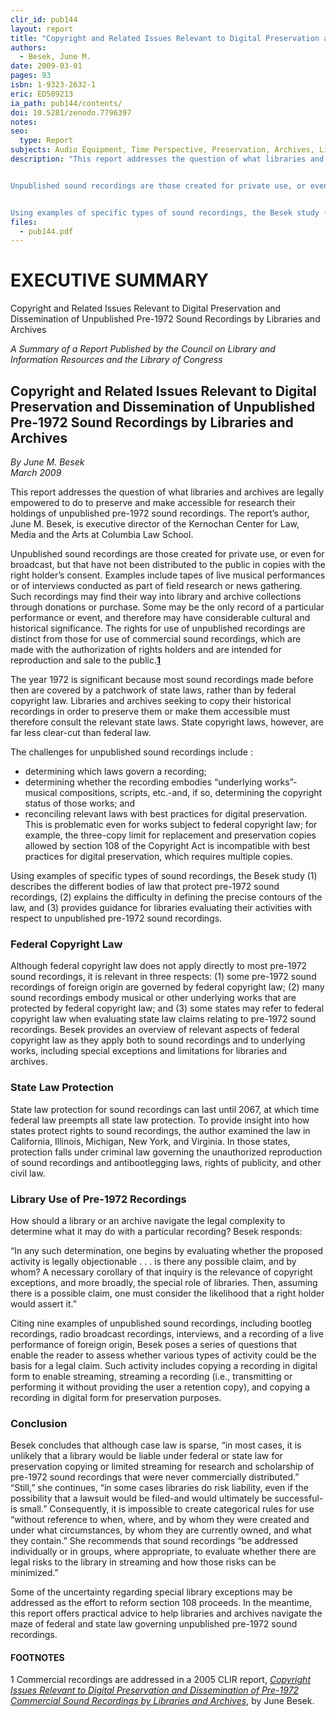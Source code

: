 ```yaml
---
clir_id: pub144
layout: report
title: "Copyright and Related Issues Relevant to Digital Preservation and Dissemination of Unpublished Pre-1972 Sound Recordings by Libraries and Archives"
authors: 
  - Besek, June M.
date: 2009-03-01
pages: 93
isbn: 1-9323-2632-1
eric: ED509213
ia_path: pub144/contents/
doi: 10.5281/zenodo.7796397
notes: 
seo:
  type: Report
subjects: Audio Equipment, Time Perspective, Preservation, Archives, Library Services, Library Materials, Legal Responsibility, Libraries, Copyrights, Ownership, Crime, Laws, Publicity, Media Adaptation
description: "This report addresses the question of what libraries and archives are legally empowered to do to preserve and make accessible for research their holdings of unpublished pre-1972 sound recordings. The report’s author, June M. Besek, is executive director of the Kernochan Center for Law, Media and the Arts at Columbia Law School.


Unpublished sound recordings are those created for private use, or even for broadcast, but that have not been distributed to the public in copies with the right holder’s consent. Examples include tapes of live musical performances or of interviews conducted as part of field research or news gathering. Such recordings may find their way into library and archive collections through donations or purchase. Some may be the only record of a particular performance or event, and therefore may have considerable cultural and historical significance. The rights for use of unpublished recordings are distinct from those for use of commercial sound recordings, which are made with the authorization of rights holders and are intended for reproduction and sale to the public.


Using examples of specific types of sound recordings, the Besek study (1) describes the different bodies of law that protect pre-1972 sound recordings, (2) explains the difficulty in defining the precise contours of the law, and (3) provides guidance for libraries evaluating their activities with respect to unpublished pre-1972 sound recordings."
files:
  - pub144.pdf
---
```


# EXECUTIVE SUMMARY

Copyright and Related Issues Relevant to Digital Preservation and Dissemination of Unpublished Pre-1972 Sound Recordings by Libraries and Archives

_A Summary of a Report Published by the Council on Library and Information Resources and the Library of Congress_

Copyright and Related Issues Relevant to Digital Preservation and Dissemination of Unpublished Pre-1972 Sound Recordings by Libraries and Archives
--------------------------------------------------------------------------------------------------------------------------------------------------

_By June M. Besek  
March 2009_

This report addresses the question of what libraries and archives are legally empowered to do to preserve and make accessible for research their holdings of unpublished pre-1972 sound recordings. The report’s author, June M. Besek, is executive director of the Kernochan Center for Law, Media and the Arts at Columbia Law School.

Unpublished sound recordings are those created for private use, or even for broadcast, but that have not been distributed to the public in copies with the right holder’s consent. Examples include tapes of live musical performances or of interviews conducted as part of field research or news gathering. Such recordings may find their way into library and archive collections through donations or purchase. Some may be the only record of a particular performance or event, and therefore may have considerable cultural and historical significance. The rights for use of unpublished recordings are distinct from those for use of commercial sound recordings, which are made with the authorization of rights holders and are intended for reproduction and sale to the public.[**1**](https://www.clir.org/pubs/reports/pub144/sum144/)

The year 1972 is significant because most sound recordings made before then are covered by a patchwork of state laws, rather than by federal copyright law. Libraries and archives seeking to copy their historical recordings in order to preserve them or make them accessible must therefore consult the relevant state laws. State copyright laws, however, are far less clear-cut than federal law.

The challenges for unpublished sound recordings include :

*   determining which laws govern a recording;
*   determining whether the recording embodies “underlying works”-musical compositions, scripts, etc.-and, if so, determining the copyright status of those works; and
*   reconciling relevant laws with best practices for digital preservation. This is problematic even for works subject to federal copyright law; for example, the three-copy limit for replacement and preservation copies allowed by section 108 of the Copyright Act is incompatible with best practices for digital preservation, which requires multiple copies.

Using examples of specific types of sound recordings, the Besek study (1) describes the different bodies of law that protect pre-1972 sound recordings, (2) explains the difficulty in defining the precise contours of the law, and (3) provides guidance for libraries evaluating their activities with respect to unpublished pre-1972 sound recordings.

### Federal Copyright Law

Although federal copyright law does not apply directly to most pre-1972 sound recordings, it is relevant in three respects: (1) some pre-1972 sound recordings of foreign origin are governed by federal copyright law; (2) many sound recordings embody musical or other underlying works that are protected by federal copyright law; and (3) some states may refer to federal copyright law when evaluating state law claims relating to pre-1972 sound recordings. Besek provides an overview of relevant aspects of federal copyright law as they apply both to sound recordings and to underlying works, including special exceptions and limitations for libraries and archives.

### State Law Protection

State law protection for sound recordings can last until 2067, at which time federal law preempts all state law protection. To provide insight into how states protect rights to sound recordings, the author examined the law in California, Illinois, Michigan, New York, and Virginia. In those states, protection falls under criminal law governing the unauthorized reproduction of sound recordings and antibootlegging laws, rights of publicity, and other civil law.

### Library Use of Pre-1972 Recordings

How should a library or an archive navigate the legal complexity to determine what it may do with a particular recording? Besek responds:

“In any such determination, one begins by evaluating whether the proposed activity is legally objectionable . . . is there any possible claim, and by whom? A necessary corollary of that inquiry is the relevance of copyright exceptions, and more broadly, the special role of libraries. Then, assuming there is a possible claim, one must consider the likelihood that a right holder would assert it.”

Citing nine examples of unpublished sound recordings, including bootleg recordings, radio broadcast recordings, interviews, and a recording of a live performance of foreign origin, Besek poses a series of questions that enable the reader to assess whether various types of activity could be the basis for a legal claim. Such activity includes copying a recording in digital form to enable streaming, streaming a recording (i.e., transmitting or performing it without providing the user a retention copy), and copying a recording in digital form for preservation purposes.

### Conclusion

Besek concludes that although case law is sparse, “in most cases, it is unlikely that a library would be liable under federal or state law for preservation copying or limited streaming for research and scholarship of pre-1972 sound recordings that were never commercially distributed.” “Still,” she continues, “in some cases libraries do risk liability, even if the possibility that a lawsuit would be filed-and would ultimately be successful-is small.” Consequently, it is impossible to create categorical rules for use “without reference to when, where, and by whom they were created and under what circumstances, by whom they are currently owned, and what they contain.” She recommends that sound recordings “be addressed individually or in groups, where appropriate, to evaluate whether there are legal risks to the library in streaming and how those risks can be minimized.”

Some of the uncertainty regarding special library exceptions may be addressed as the effort to reform section 108 proceeds. In the meantime, this report offers practical advice to help libraries and archives navigate the maze of federal and state law governing unpublished pre-1972 sound recordings.

#### FOOTNOTES

1 Commercial recordings are addressed in a 2005 CLIR report, [_Copyright Issues Relevant to Digital Preservation and Dissemination of Pre-1972 Commercial Sound Recordings by Libraries and Archives_](https://doi.org/10.5281/zenodo.7785313), by June Besek.
